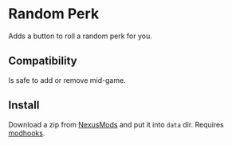 # Random Perk

Adds a button to roll a random perk for you.


## Compatibility

Is safe to add or remove mid-game.


## Install

Download a zip from [NexusMods][] and put it into `data` dir. Requires [modhooks][].


[NexusMods]: https://www.nexusmods.com/battlebrothers/mods/677
[modhooks]: https://www.nexusmods.com/battlebrothers/mods/42
[stdlib]: https://www.nexusmods.com/battlebrothers/mods/676
[msu]: https://www.nexusmods.com/battlebrothers/mods/479

[ultra-bros]: https://www.nexusmods.com/battlebrothers/mods/11
[veteran-ap]: https://www.nexusmods.com/battlebrothers/mods/648
